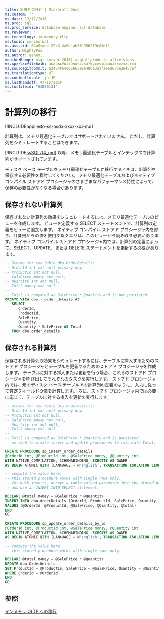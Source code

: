 ```yaml
---
title: 計算列の移行 | Microsoft Docs
ms.custom: ''
ms.date: 12/17/2016
ms.prod: sql
ms.prod_service: database-engine, sql-database
ms.reviewer: ''
ms.technology: in-memory-oltp
ms.topic: conceptual
ms.assetid: 64a9eade-22c3-4a9d-ab50-956219e08df1
author: MightyPen
ms.author: genemi
monikerRange: =sql-server-2016||=sqlallproducts-allversions
ms.openlocfilehash: 36a0a6f82499a617a37b7cc9b848a33ec29c2ce3
ms.sourcegitcommit: b2464064c0566590e486a3aafae6d67ce2645cef
ms.translationtype: HT
ms.contentlocale: ja-JP
ms.lasthandoff: 07/15/2019
ms.locfileid: "68050131"
---
```

# <a name="migrating-computed-columns"></a>計算列の移行

[!INCLUDE[appliesto-ss-asdb-xxxx-xxx-md](../../includes/appliesto-ss-asdb-xxxx-xxx-md.md)]

計算列は、メモリ最適化テーブルではサポートされていません。 ただし、計算列をシミュレートすることはできます。

[!INCLUDE[ssSQLv14_md](../../includes/sssqlv14-md.md)] 以降、メモリ最適化テーブルとインデックスで計算列がサポートされています。

ディスク ベース テーブルをメモリ最適化テーブルに移行するときは、計算列を保存する必要性を検討してください。 メモリ最適化テーブルおよびネイティブ コンパイル ストアド プロシージャのさまざまなパフォーマンス特性によって、保存の必要性がなくなる場合があります。  
  
## <a name="non-persisted-computed-columns"></a>保存されない計算列  
 保存されない計算列の効果をシミュレートするには、メモリ最適化テーブルのビューを作成します。 ビューを定義する SELECT ステートメントで、計算列の定義をビューに追加します。 ネイティブ コンパイル ストアド プロシージャ内を除き、計算列からの値を使用するクエリは、このビューから読み取る必要があります。 ネイティブ コンパイル ストアド プロシージャ内では、計算列の定義によって、SELECT、UPDATE、または DELETE ステートメントを更新する必要があります。  
  
```sql  
-- Schema for the table dbo.OrderDetails:  
-- OrderId int not null primary key,  
-- ProductId int not null,  
-- SalePrice money not null,  
-- Quantity int not null,  
-- Total money not null  
--  
-- Total is computed as SalePrice * Quantity and is not persisted.  
CREATE VIEW dbo.v_order_details AS  
   SELECT  
      OrderId,  
      ProductId,  
      SalePrice,  
      Quantity,  
      Quantity * SalePrice AS Total  
   FROM dbo.order_details  
```  
  
## <a name="persisted-computed-columns"></a>保存される計算列  
 保存される計算列の効果をシミュレートするには、テーブルに挿入するためのストアド プロシージャとテーブルを更新するためのストアド プロシージャを作成します。 テーブルに対する挿入または更新を行う場合、これらのストアド プロシージャを呼び出してそれぞれのタスクを実行します。 ストアド プロシージャ内では、元のディスク ベース テーブルでの計算列の定義のように、入力に従って算定フィールドの値を計算します。 次に、ストアド プロシージャ内では必要に応じて、テーブルに対する挿入を更新を実行します。  
  
```sql  
-- Schema for the table dbo.OrderDetails:  
-- OrderId int not null primary key,  
-- ProductId int not null,  
-- SalePrice money not null,  
-- Quantity int not null,  
-- Total money not null  
--  
-- Total is computed as SalePrice * Quantity and is persisted.  
-- we need to create insert and update procedures to calculate Total.  

CREATE PROCEDURE sp_insert_order_details   
@OrderId int, @ProductId int, @SalePrice money, @Quantity int  
WITH NATIVE_COMPILATION, SCHEMABINDING, EXECUTE AS OWNER  
AS BEGIN ATOMIC WITH (LANGUAGE = N'english', TRANSACTION ISOLATION LEVEL = SNAPSHOT)  

-- compute the value here.   
-- this stored procedure works with single rows only.  
-- for bulk inserts, accept a table-valued parameter into the stored procedure  
-- and use an INSERT INTO SELECT statement.  

DECLARE @total money = @SalePrice * @Quantity  
INSERT INTO dbo.OrderDetails (OrderId, ProductId, SalePrice, Quantity, Total)  
VALUES (@OrderId, @ProductId, @SalePrice, @Quantity, @total)  
END  
GO  
  
CREATE PROCEDURE sp_update_order_details_by_id  
@OrderId int, @ProductId int, @SalePrice money, @Quantity int  
WITH NATIVE_COMPILATION, SCHEMABINDING, EXECUTE AS OWNER  
AS BEGIN ATOMIC WITH (LANGUAGE = N'english', TRANSACTION ISOLATION LEVEL = SNAPSHOT)  

-- compute the value here.   
-- this stored procedure works with single rows only.  

DECLARE @total money = @SalePrice * @Quantity  
UPDATE dbo.OrderDetails   
SET ProductId = @ProductId, SalePrice = @SalePrice, Quantity = @Quantity, Total = @total  
WHERE OrderId = @OrderId  
END  
GO  
```  
  
## <a name="see-also"></a>参照  
 [インメモリ OLTP への移行](../../relational-databases/in-memory-oltp/migrating-to-in-memory-oltp.md)  
  
  
